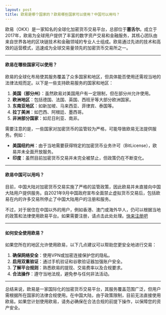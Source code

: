 ```yaml
---
layout: post
title: 欧易是哪个国家的？欧易哪些国家可以使用？中国可以用吗？
---
```

欧易（OKX）是一家知名的全球化加密货币交易平台，总部位于**塞舌尔**。成立于2017年，欧易为全球用户提供了丰富的数字资产交易和金融服务，其核心团队由来自世界各地的区块链技术和金融领域的专业人士组成。欧易通过先进的技术和高效的运营模式，迅速成为全球交易量领先的加密货币交易所之一。

---

#### 欧易在哪些国家可以使用？

欧易的全球化布局使其服务覆盖了众多国家和地区，但具体能否使用还需视当地的法律法规而定。以下是一些支持欧易服务的国家和地区：

1. **美国（部分州）**：虽然欧易对美国用户有一定限制，但在部分州允许使用。
2. **欧洲地区**：包括德国、法国、英国、西班牙等大部分欧洲国家。
3. **东南亚地区**：如新加坡、马来西亚、菲律宾、泰国等。
4. **拉丁美洲**：如巴西、阿根廷、墨西哥。
5. **非洲部分国家**：如尼日利亚、南非。

需要注意的是，一些国家对加密货币的监管较为严格，可能导致欧易无法提供服务。例如：

- **美国纽约州**：由于当地需要获得特定的加密货币业务许可（BitLicense），欧易并未全面开放服务。
- **印度**：虽然目前加密货币交易并未完全被禁止，但政策仍在不断变化。

---

#### 欧易中国可以用吗？

目前，中国大陆对加密货币交易实施了严格的监管政策，因此欧易并未直接向中国大陆用户提供服务。自2021年9月中国政府宣布全面禁止虚拟货币交易后，包括欧易在内的许多交易所停止了中国大陆用户的注册和服务。

不过，对于居住在中国以外的用户，例如香港、澳门或海外华人，仍可以根据当地的政策和法律使用欧易平台。如果需要注册，请点击此处处理。<a class="register-button" href="#">快来注册吧</a>

---

#### 如何安全使用欧易？

如果您所在的地区允许使用欧易，以下几点建议可以帮助您更安全地进行交易：

1. **确保网络安全**：使用VPN或加密连接保护您的隐私。
2. **启用双重验证**：通过手机验证和谷歌验证器加强账户安全。
3. **了解平台规则**：熟悉欧易的提现、交易费率以及合规要求。
4. **合法操作**：遵守当地法规，避免参与任何非法活动。

---

总结来说，欧易是一家国际化的加密货币交易平台，其服务覆盖范围广泛，但用户需根据所在国家的法律合规使用。在中国大陆，由于政策限制，目前无法直接使用欧易。如果您计划使用欧易，请务必确保在合法合规的前提下操作，以保障您的资产安全。

